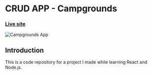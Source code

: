 # CRUD APP - Campgrounds
### [Live site](https://campgrounds-api.herokuapp.com)
![Campgrounds App](https://prnt.sc/ue5pga)

## Introduction
This is a code repository for a project I made while learning React and Node.js.

